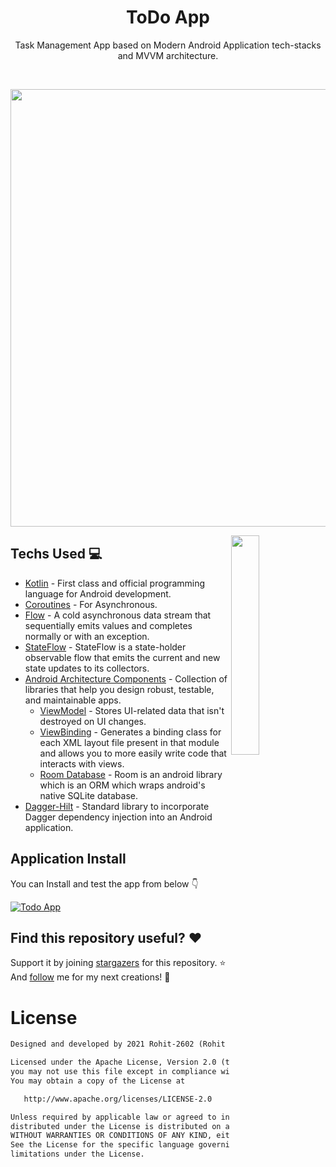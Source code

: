 <h1 align="center">ToDo App</h1>
  
<p align="center">  
Task Management App based on Modern Android Application tech-stacks and MVVM architecture.
<br>
</p>
<br>

<p align="center">
<img src="https://user-images.githubusercontent.com/65807152/143182039-50aeacc2-b162-4027-9d6f-fa6728a4ed0e.png" width=700>
</p>

<img src="https://user-images.githubusercontent.com/65807152/143182201-a9179797-359a-4f7f-880c-7fe8082a9f0c.gif" align="right" width="30%"/>

## Techs Used 💻
- [Kotlin](https://kotlinlang.org/) - First class and official programming language for Android development.
- [Coroutines](https://kotlinlang.org/docs/coroutines-overview.html) - For Asynchronous.
- [Flow](https://kotlin.github.io/kotlinx.coroutines/kotlinx-coroutines-core/kotlinx.coroutines.flow/-flow/) - A cold asynchronous data stream that sequentially emits values and completes normally or with an exception.
- [StateFlow](https://developer.android.com/kotlin/flow/stateflow-and-sharedflow) - StateFlow is a state-holder observable flow that emits the current and new state updates to its collectors.
- [Android Architecture Components](https://developer.android.com/topic/architecture) - Collection of libraries that help you design robust, testable, and maintainable apps.
  - [ViewModel](https://developer.android.com/topic/libraries/architecture/viewmodel) - Stores UI-related data that isn't destroyed on UI changes.
  - [ViewBinding](https://developer.android.com/topic/libraries/view-binding) - Generates a binding class for each XML layout file present in that module and allows you to more easily write code that interacts with views.
  - [Room Database](https://developer.android.com/training/data-storage/room) - Room is an android library which is an ORM which wraps android's native SQLite database.
- [Dagger-Hilt](https://dagger.dev/hilt/) - Standard library to incorporate Dagger dependency injection into an Android application.

## Application Install
You can Install and test the app from below 👇

[![Todo App](https://img.shields.io/badge/ToDo_App-APK-silver.svg?style=for-the-badge&logo=android)](https://github.com/Rohit-2602/To-Do-App/releases/tag/release)

## Find this repository useful? ❤️
Support it by joining [stargazers](https://github.com/Rohit-2602/To-Do-App/stargazers) for this repository. ⭐
And [follow](https://github.com/Rohit-2602) me for my next creations! 🤩


# License
```xml
Designed and developed by 2021 Rohit-2602 (Rohit Sharma)

Licensed under the Apache License, Version 2.0 (the "License");
you may not use this file except in compliance with the License.
You may obtain a copy of the License at

   http://www.apache.org/licenses/LICENSE-2.0

Unless required by applicable law or agreed to in writing, software
distributed under the License is distributed on an "AS IS" BASIS,
WITHOUT WARRANTIES OR CONDITIONS OF ANY KIND, either express or implied.
See the License for the specific language governing permissions and
limitations under the License.
```

